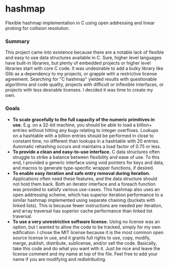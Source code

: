 # hashmap
Flexible hashmap implementation in C using open addressing and linear probing for collision resolution.

### Summary
This project came into existence because there are a notable lack of flexible and easy to use data structures available in C.  Sure, higher level languages have built-in libraries, but plenty of embedded projects or higher level libraries start with core C code.  It was undesirable to add a bulky library like Glib as a dependency to my projects, or grapple with a restrictive license agreement.  Searching for "C hashmap" yielded results with questionable algorithms and code quality, projects with difficult or inflexible interfaces, or projects with less desirable licenses.  I decided it was time to create my own.


### Goals
* **To scale gracefully to the full capacity of the numeric primitives in use.**  E.g. on a 32-bit machine, you should be able to load a billion+ entries without hitting any bugs relating to integer overflows.  Lookups on a hashtable with a billion entries should be performed in close to constant time, no different than lookups in a hashtable with 20 entries.  Automatic rehashing occurs and maintains a load factor of 0.75 or less.
* **To provide a clean and easy-to-use interface.**  C data structures often struggle to strike a balance between flexibility and ease of use.  To this end, I provided a generic interface using void pointers for keys and data, and macros to generate type-specific wrapper functions, if desired.
* **To enable easy iteration and safe entry removal during iteration.**  Applications often need these features, and the data structure should not hold them back.  Both an iterator interface and a foreach function was provided to satisfy various use-cases.  This hashmap also uses an open addressing scheme, which has superior iteration performance to a similar hashmap implemented using separate chaining (buckets with linked lists).  This is because fewer instructions are needed per iteration, and array traversal has superior cache performance than linked list traversal.
* **To use a very unrestrictive software license.**  Using no license was an option, but I wanted to allow the code to be tracked, simply for my own edification.  I chose the MIT license because it is the most common open source license in use, and it grants full rights to use, copy, modify, merge, publish, distribute, sublicense, and/or sell the code.  Basically, take this code and do what you want with it.  Just be nice and leave the license comment and my name at top of the file.  Feel free to add your name if you are modifying and redistributing.
